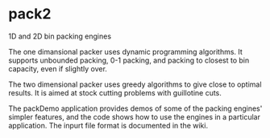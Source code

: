 # pack2
1D and 2D bin packing engines

The one dimansional packer uses dynamic programming algorithms.  It supports unbounded packing, 0-1 packing, and packing to closest to bin capacity, even if slightly over.

The two dimensional packer uses greedy algorithms to give close to optimal results.  It is aimed at stock cutting problems with guillotine cuts.

The packDemo application provides demos of some of the packing engines' simpler features, and the code shows how to use the engines in a particular application.  The inpurt file format is documented in the wiki.
